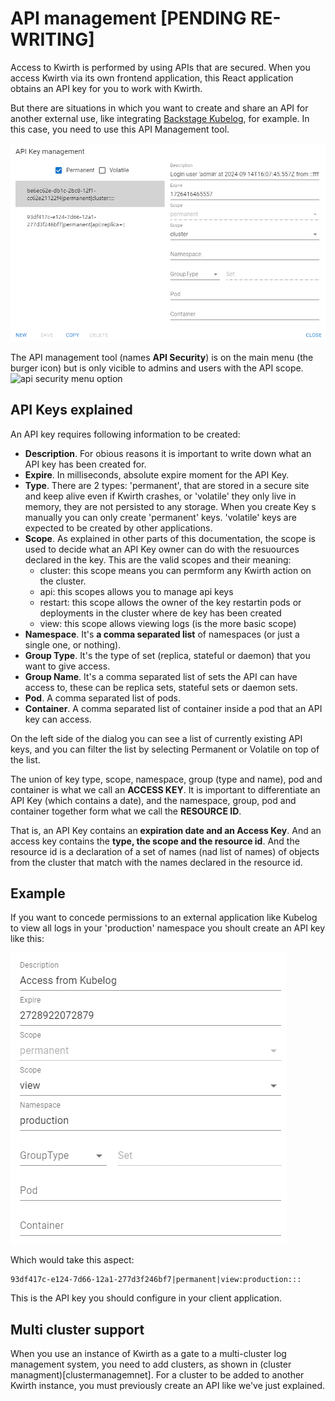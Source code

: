 # API management [PENDING RE-WRITING]
Access to Kwirth is performed by using APIs that are secured. When you access Kwirth via its own frontend application, this React application obtains an API key for you to work with Kwirth.

But there are situations in which you want to create and share an API for another external use, like integrating [Backstage Kubelog](https://github.com/jfvilas/kubelog), for example. In this case, you need to use this API Management tool.

![api-management](./_media/api-management.png)

The API management tool (names **API Security**) is on the main menu (the burger icon) but is only vicible to admins and users with the API scope.
![api security menu option](api-security-menu-option.png)


## API Keys explained

An API key requires following information to be created:

- **Description**. For obious reasons it is important to write down what an API key has been created for.
- **Expire**. In milliseconds, absolute expire moment for the API Key.
- **Type**. There are 2 types: 'permanent', that are stored in a secure site and keep alive even if Kwirth crashes, or 'volatile' they only live in memory, they are not persisted to any storage. When you create Key s manually you can only create 'permanent' keys. 'volatile' keys are expected to be created by other applications.
- **Scope**. As explained in other parts of this documentation, the scope is used to decide what an API Key owner can do with the resuources declared in the key. This are the valid scopes and their meaning:
    - cluster: this scope means you can permform any Kwirth action on the cluster.
    - api: this scopes allows you to manage api keys
    - restart: this scope allows the owner of the key restartin pods or deployments in the cluster where de key has been created
    - view: this scope allows viewing logs (is the more basic scope)
- **Namespace**. It's  **a comma separated list** of namespaces (or just a single one, or nothing).
- **Group Type**. It's the type of set (replica, stateful or daemon) that you want to give access.
- **Group Name**. It's a comma separated list of sets the API can have access to, these can be replica sets, stateful sets or daemon sets.
- **Pod**. A comma separated list of pods.
- **Container**. A comma separated list of container inside a pod that an API key can access.

On the left side of the dialog you can see a list of currently existing API keys, and you can filter the list by selecting Permanent or Volatile on top of the list.

The union of key type, scope, namespace, group (type and name), pod and container is what we call an **ACCESS KEY**. It is important to differentiate an API Key (which contains a date), and the namespace, group, pod and container together form what we call the **RESOURCE ID**.

That is, an API Key contains an **expiration date and an Access Key**. And an access key contains the **type, the scope and the resource id**. And the resource id is a declaration of a set of names (nad list of names) of objects from the cluster that match with the names declared in the resource id.

## Example
If you want to concede permissions to an external application like Kubelog to view all logs in your 'production' namespace you shoult create an API key like this:

![production-logs](./_media/production-logs.png)

Which would take this aspect:

```code
93df417c-e124-7d66-12a1-277d3f246bf7|permanent|view:production:::
```

This is the API key you should configure in your client application.

## Multi cluster support
When you use an instance of Kwirth as a gate to a multi-cluster log management system, you need to add clusters, as shown in (cluster managment)[clustermanagemnet]. For a cluster to be added to another Kwirth instance, you must previously create an API like we've just explained.
